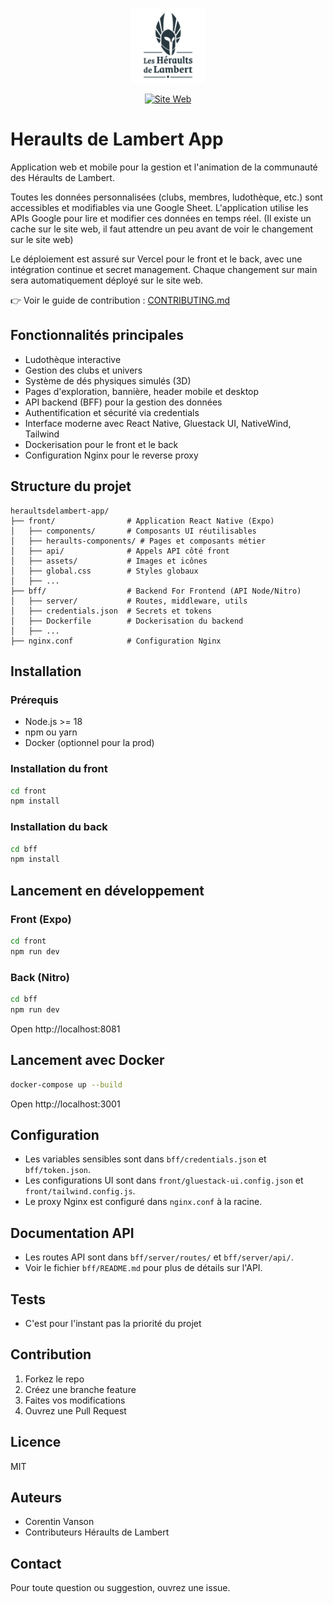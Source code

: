 

<p align="center">
	<a href="https://heraultsdelambert.vercel.app/" target="_blank">
		<img src="front/assets/logo.svg" alt="Heraults de Lambert Logo" width="120" />
	</a>
</p>

<p align="center">
	<a href="https://heraultsdelambert.vercel.app/" target="_blank">
		<img src="https://img.shields.io/badge/Site%20Web-heraultsdelambert.vercel.app-blue?logo=vercel" alt="Site Web" />
	</a>
</p>

# Heraults de Lambert App

Application web et mobile pour la gestion et l'animation de la communauté des Héraults de Lambert.

Toutes les données personnalisées (clubs, membres, ludothèque, etc.) sont accessibles et modifiables via une Google Sheet. L'application utilise les APIs Google pour lire et modifier ces données en temps réel. (Il existe un cache sur le site web, il faut attendre un peu avant de voir le changement sur le site web)

Le déploiement est assuré sur Vercel pour le front et le back, avec une intégration continue et secret management. Chaque changement sur main sera automatiquement déployé sur le site web.

👉 Voir le guide de contribution : [CONTRIBUTING.md](CONTRIBUTING.md)

## Fonctionnalités principales
- Ludothèque interactive
- Gestion des clubs et univers
- Système de dés physiques simulés (3D)
- Pages d'exploration, bannière, header mobile et desktop
- API backend (BFF) pour la gestion des données
- Authentification et sécurité via credentials
- Interface moderne avec React Native, Gluestack UI, NativeWind, Tailwind
- Dockerisation pour le front et le back
- Configuration Nginx pour le reverse proxy

## Structure du projet

```
heraultsdelambert-app/
├── front/                # Application React Native (Expo)
│   ├── components/       # Composants UI réutilisables
│   ├── heraults-components/ # Pages et composants métier
│   ├── api/              # Appels API côté front
│   ├── assets/           # Images et icônes
│   ├── global.css        # Styles globaux
│   ├── ...
├── bff/                  # Backend For Frontend (API Node/Nitro)
│   ├── server/           # Routes, middleware, utils
│   ├── credentials.json  # Secrets et tokens
│   ├── Dockerfile        # Dockerisation du backend
│   ├── ...
├── nginx.conf            # Configuration Nginx
```

## Installation

### Prérequis
- Node.js >= 18
- npm ou yarn
- Docker (optionnel pour la prod)

### Installation du front
```bash
cd front
npm install
```

### Installation du back
```bash
cd bff
npm install
```

## Lancement en développement

### Front (Expo)
```bash
cd front
npm run dev
```

### Back (Nitro)
```bash
cd bff
npm run dev
```

Open http://localhost:8081

## Lancement avec Docker

```bash
docker-compose up --build
```

Open http://localhost:3001

## Configuration
- Les variables sensibles sont dans `bff/credentials.json` et `bff/token.json`.
- Les configurations UI sont dans `front/gluestack-ui.config.json` et `front/tailwind.config.js`.
- Le proxy Nginx est configuré dans `nginx.conf` à la racine.

## Documentation API
- Les routes API sont dans `bff/server/routes/` et `bff/server/api/`.
- Voir le fichier `bff/README.md` pour plus de détails sur l'API.

## Tests
- C'est pour l'instant pas la priorité du projet

## Contribution

1. Forkez le repo
2. Créez une branche feature
3. Faites vos modifications
4. Ouvrez une Pull Request

## Licence
MIT

## Auteurs
- Corentin Vanson
- Contributeurs Héraults de Lambert

## Contact
Pour toute question ou suggestion, ouvrez une issue.
